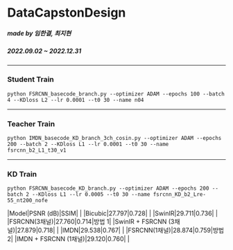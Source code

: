 # DataCapstonDesign
##### made by 임한결, 최지현
##### 2022.09.02 ~ 2022.12.31

***
### Student Train
`python FSRCNN_basecode_branch.py --optimizer ADAM --epochs 100 --batch 4 --KDloss L2 --lr 0.0001 --t0 30 --name n04`

***
### Teacher Train
`python IMDN_basecode_KD_branch_3ch_cosin.py --optimizer ADAM --epochs 200 --batch 2 --KDloss L1 --lr 0.0001 --t0 30 --name fsrcnn_b2_L1_t30_v1`

***
### KD Train
`python FSRCNN_basecode_KD_branch.py --optimizer ADAM --epochs 200 --batch 2 --KDloss L1 --lr 0.0005 --t0 30 --name fsrcnn_KD_b2_Lre-55_nt200_nofe`

|Model|PSNR (dB)|SSIM| |
|Bicubic|27.797|0.728| |
|SwinIR|29.711|0.736| |
|FSRCNN(3채널)|27.760|0.714|방법 1|
|SwinIR + FSRCNN (3채널)|27.879|0.718| |
|IMDN|29.538|0.767| |
|FSRCNN(1채널)|28.874|0.759|방법 2|
|IMDN + FSRCNN (1채널)|29.120|0.760| |
